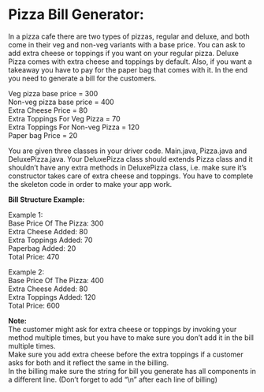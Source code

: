 # Pizza Bill Generator:

In a pizza cafe there are two types of pizzas, regular and deluxe, and both come in their veg and 
non-veg variants with a base price. You can ask to add extra cheese or toppings if you want on your 
regular pizza. Deluxe Pizza comes with extra cheese and toppings by default. Also, if you want a takeaway 
you have to pay for the paper bag that comes with it. In the end you need to generate a bill for the customers.

Veg pizza base price = 300\
Non-veg pizza base price = 400\
Extra Cheese Price = 80\
Extra Toppings For Veg Pizza = 70\
Extra Toppings For Non-veg Pizza = 120\
Paper bag Price = 20

You are given three classes in your driver code. Main.java, Pizza.java and DeluxePizza.java. 
Your DeluxePizza class should extends Pizza class and it shouldn’t have any extra methods in 
DeluxePizza class, i.e. make sure it’s constructor takes care of extra cheese and toppings. 
You have to complete the skeleton code in order to make your app work.

**Bill Structure Example:**

Example 1:\
Base Price Of The Pizza: 300\
Extra Cheese Added: 80\
Extra Toppings Added: 70\
Paperbag Added: 20\
Total Price: 470

Example 2:\
Base Price Of The Pizza: 400\
Extra Cheese Added: 80\
Extra Toppings Added: 120\
Total Price: 600

**Note:**\
The customer might ask for extra cheese or toppings by invoking your method multiple times, but you have to make sure you don’t add it in the bill multiple times.\
Make sure you add extra cheese before the extra toppings if a customer asks for both and it reflect the same in the billing.\
In the billing make sure the string for bill you generate has all components in a different line. (Don’t forget to add “\n” after each line of billing)
